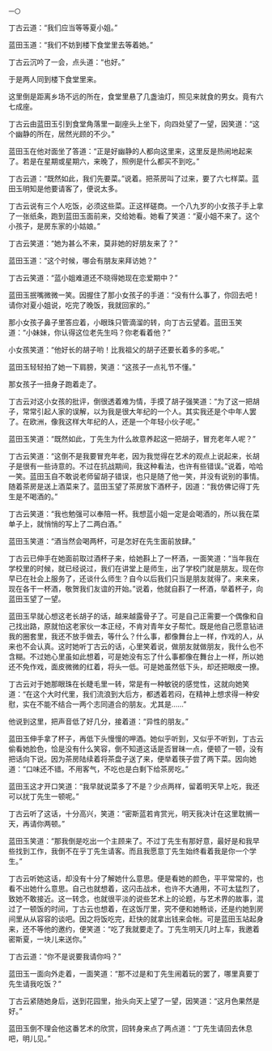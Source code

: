     一〇 

   丁古云道：“我们应当等等夏小姐。”

   蓝田玉道：“我们不妨到楼下食堂里去等着她。”

   丁古云沉吟了一会，点头道：“也好。”

   于是两人同到楼下食堂里来。

   这里倒是距离乡场不远的所在，食堂里悬了几盏油灯，照见来就食的男女。竟有六七成座。

   丁古云由蓝田玉引到食堂角落里一副座头上坐下，向四处望了一望，因笑道：“这个幽静的所在，居然光顾的不少。”

   蓝田玉在他对面坐了答道：“正是好幽静的人都向这里来，这里反是热闹地起来了。若是在星期或星期六，来晚了，照例是什么都买不到吃。”

   丁古云道：“既然如此，我们先要菜。”说着。把茶房叫了过来，要了六七样菜。蓝田玉明知是他要请客了，便说太多。

   丁古云说有三个人吃饭，必须这些菜。正这样磋商。一个八九岁的小女孩子手上拿了一张纸条，跑到蓝田玉面前来，交给她看。她看了笑道：“夏小姐不来了。这个小孩子，是房东家的小姑娘。”

   丁古云笑道：“她为甚么不来，莫非她的好朋友来了？”

   蓝田玉道：“这个时候，哪会有朋友来拜访她？”

   丁古云笑道：“蓝小姐难道还不晓得她现在恋爱期中？”

   蓝田玉抿嘴微微一笑。因握住了那小女孩子的手道：“没有什么事了，你回去吧！请你对夏小姐说，吃完了晚饭，我就回家的。”

   那小女孩子鼻子里答应着，小眼珠只管滴溜的转，向丁古云望着。蓝田玉笑道：“小妹妹，你认得这位老先生吗？你老看着他？”

   小女孩笑道：“他好长的胡子哟！比我祖父的胡子还要长着多的多呢。”

   蓝田玉轻轻拍了她一下肩膀，笑道：“这孩子一点礼节不懂。”

   那女孩子一扭身子跑着走了。

   丁古云对这小女孩的批评，倒很透着难为情，手摸了胡子强笑道：“为了这一把胡子，常常引起人家的误解，以为我是很大年纪的一个人。其实我还是个中年人罢了。在欧洲，像我这样大年纪的人，还是一个年轻小伙子呢。”

   蓝田玉笑道：“既然如此，丁先生为什么故意养起这一把胡子，冒充老年人呢？”

   丁古云笑道：“这倒不是我要冒充年老，因为我觉得在艺术的观点上说起来，长胡子是很有一些诗意的。不过在抗战期间，我这种看法，也许有些错误。”说着，哈哈一笑。蓝田玉自不敢说老师留胡子错误，也只是随了他一笑，并没有说别的事情。随着茶房是送上酒菜来了。蓝田玉望了茶房放下酒杯子，因道：“我仿佛记得丁先生是不喝酒的。”

   丁古云笑道：“我也勉强可以奉陪一杯。我想蓝小姐一定是会喝酒的，所以我在菜单子上，就悄悄的写上了二两白酒。”

   蓝田玉笑道：“酒当然会喝两杯，可是怎好在先生面前放肆。”

   丁古云已伸手在她面前取过酒杯子来，给她斟上了一杯酒，一面笑道：“当年我在学校里的时候，就已经说过，我们在讲堂上是师生，出了学校门就是朋友。现在你早已在社会上服务了，还谈什么师生？自今以后我们只当是朋友就得了。来来来，现在各干一杯酒，敬贺我们友谊的开始。”说着，他就自斟了一杯酒，举着杯子，向蓝田玉望了一望。

   蓝田玉早就心想这老长胡子的话，越来越露骨子了。可是自己正需要一个偶像和自己找出路，原就怕这老家伙一本正经，不肯对青年女子帮忙。既是他自己愿意钻进我的圈套里，我还不放手做去，等什么？什么事，都像舞台上一样，作戏的人，从来也不会认真。这时她听丁古云的话，心里笑着说，做朋友就做朋友，我什么也不含糊。不过她心里虽如此想着，可是她没有忘了什么事都像在舞台上一样，所以她还不免作戏，面皮微微的红着，将头一低。可是她虽然低下头，却还把眼皮一撩。

   丁古云对于她那眼珠在长睫毛里一转，常是有一种敏锐的感觉性，这就向她笑道：“在这个大时代里，我们流浪到大后方，都透着若闷，在精神上想求得一种安慰，实在不能不结合一两个志同道合的朋友。尤其是……”

   他说到这里，把声音低了好几分，接着道：“异性的朋友。”

   蓝田玉伸手拿了杯子，再低下头慢慢的呷酒。她似乎听到，又似乎不听到，丁古云偷看她脸色，恰是没有什么笑容，倒不知道这话是否冒昧一点，便顿了一顿，没有把话向下说。因为茶房陆续着将茶盘子送了来，便举着筷子尝了两下菜。因向她道：“口味还不错。不用客气，不吃也是白剩下给茶房吃。”

   蓝田玉这才开口笑道：“我早就说菜多了不是？少点两样，留着明天早上吃，我还可以扰丁先生一顿呢。”

   丁古云听了这话，十分高兴，笑道：“密斯蓝若肯赏光，明天我决计在这里耽搁一天，再请你两顿。”

   蓝田玉笑道：“那我倒是吃出一个主顾来了。不过丁先生有那好意，最好是和我早些找到工作，我倒不在乎丁先生请客。而且我愿意丁先生始终看着我是你一个学生。”

   丁古云听她这话，却没有十分了解她什么意思。便是看她的颜色，平平常常的，也看不出她什么意思。自己也就想着，这闪击战术，也许不大通用，不可太猛烈了，致她不敢接近。这一转念，也就很平淡的说些艺术上的论题，与艺术界的故事，混过了一顿饭的时间，丁古云也想着，在这饭厅里，究不便和她畅谈，还是约她到房间里从从容容的谈吧。因之将饭吃完，赶快的就拿出钱来会帐。可是蓝田玉站起身来，还不等他的邀约，便笑道：“吃了我就要走了。丁先生明天几时上车，我邀着密斯夏，一块儿来送你。”

   丁古云道：“你不是说要我请你吗？”

   蓝田玉一面向外走着，一面笑道：“那不过是和丁先生闹着玩的罢了，哪里真要丁先生请我吃饭？”

   丁古云紧随她身后，送到花园里，抬头向天上望了一望，因笑道：“这月色果然是好。”

   蓝田玉倒不理会他这番艺术的欣赏，回转身来点了两点道：“丁先生请回去休息吧，明儿见。”

